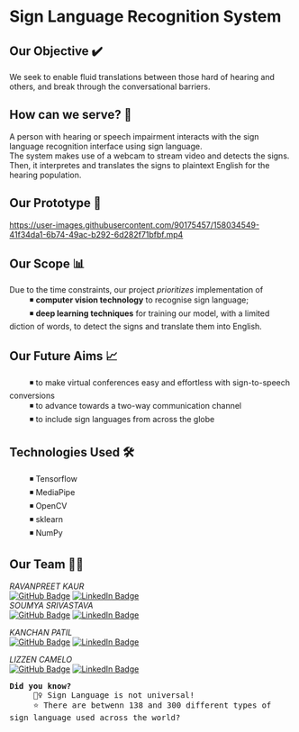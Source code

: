# Sign Language Recognition System

## Our Objective ✔️

We seek to enable fluid translations between those hard of hearing and others, and break through the conversational barriers.

## How can we serve? 🔧

A person with hearing or speech impairment interacts with the sign language recognition interface using sign language.  
The system makes use of a webcam to stream video and detects the signs.  
Then, it interpretes and translates the signs to plaintext English for the hearing population.  
 
 ## Our Prototype 🤖

https://user-images.githubusercontent.com/90175457/158034549-41f34da1-6b74-49ac-b292-6d282f71bfbf.mp4


## Our Scope 📊
Due to the time constraints, our project <em>prioritizes</em> implementation of  
&nbsp;&nbsp;&nbsp;&nbsp;&nbsp;&nbsp;&nbsp;&nbsp; ◾ <b>computer vision technology</b> to recognise sign language;  
&nbsp;&nbsp;&nbsp;&nbsp;&nbsp;&nbsp;&nbsp;&nbsp; ◾ <b>deep learning techniques</b> for training our model, with a limited diction of words, to detect the signs and translate them into English.


## Our Future Aims 📈
&nbsp;&nbsp;&nbsp;&nbsp;&nbsp;&nbsp;&nbsp;&nbsp; ◾ to make virtual conferences easy and effortless with sign-to-speech conversions  
&nbsp;&nbsp;&nbsp;&nbsp;&nbsp;&nbsp;&nbsp;&nbsp; ◾ to advance towards a two-way communication channel  
&nbsp;&nbsp;&nbsp;&nbsp;&nbsp;&nbsp;&nbsp;&nbsp; ◾ to include sign languages from across the globe


## Technologies Used 🛠️
&nbsp;&nbsp;&nbsp;&nbsp;&nbsp;&nbsp;&nbsp;&nbsp; ◾ Tensorflow  
&nbsp;&nbsp;&nbsp;&nbsp;&nbsp;&nbsp;&nbsp;&nbsp; ◾ MediaPipe   
&nbsp;&nbsp;&nbsp;&nbsp;&nbsp;&nbsp;&nbsp;&nbsp; ◾ OpenCV  
&nbsp;&nbsp;&nbsp;&nbsp;&nbsp;&nbsp;&nbsp;&nbsp; ◾ sklearn  
&nbsp;&nbsp;&nbsp;&nbsp;&nbsp;&nbsp;&nbsp;&nbsp; ◾ NumPy  

## Our Team 👩‍💻
*RAVANPREET KAUR*  
[![GitHub Badge](https://img.shields.io/badge/GitHub-100000?style=for-the-badge&logo=github&logoColor=white)](https://github.com/Preet1406)
[![LinkedIn Badge](https://img.shields.io/badge/LinkedIn-0077B5?style=for-the-badge&logo=linkedin&logoColor=white)](https://www.linkedin.com/in/ravanpreet-kaur-bagga-7706291ba)   
*SOUMYA SRIVASTAVA*   
[![GitHub Badge](https://img.shields.io/badge/GitHub-100000?style=for-the-badge&logo=github&logoColor=white)](https://github.com/Soumya020131)
[![LinkedIn Badge](https://img.shields.io/badge/LinkedIn-0077B5?style=for-the-badge&logo=linkedin&logoColor=white)](https://www.linkedin.com/in/soumya-srivastava-760b13193)  

*KANCHAN PATIL*  
[![GitHub Badge](https://img.shields.io/badge/GitHub-100000?style=for-the-badge&logo=github&logoColor=white)](https://github.com/knchn08)
[![LinkedIn Badge](https://img.shields.io/badge/LinkedIn-0077B5?style=for-the-badge&logo=linkedin&logoColor=white)](https://www.linkedin.com/in/kanchan-patil-a37087200/)  

*LIZZEN CAMELO*  
[![GitHub Badge](https://img.shields.io/badge/GitHub-100000?style=for-the-badge&logo=github&logoColor=white)](https://github.com/lizzencamelo)
[![LinkedIn Badge](https://img.shields.io/badge/LinkedIn-0077B5?style=for-the-badge&logo=linkedin&logoColor=white)](https://www.linkedin.com/in/lizzen-camelo/)  


<samp><b>Did you know?</b>  
&nbsp;&nbsp;&nbsp;&nbsp; 🧏‍♀️ Sign Language is not universal!  
&nbsp;&nbsp;&nbsp;&nbsp; ⭐ There are betwenn 138 and 300 different types of sign language used across the world?</samp>

